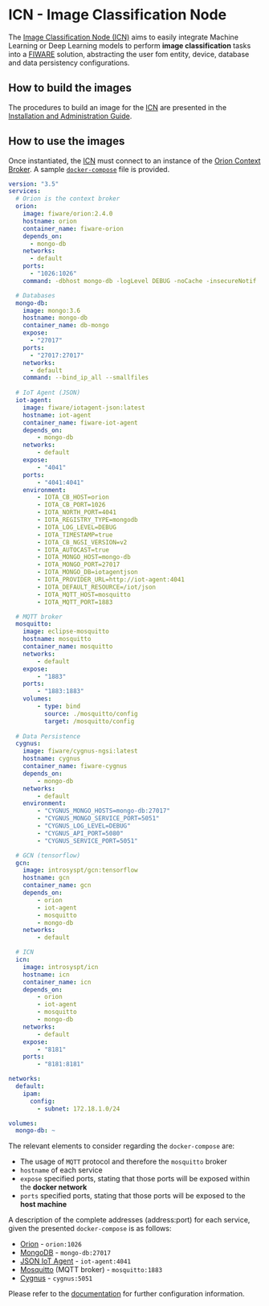 # ICN - Image Classification Node

The [Image Classification Node (ICN)](../) aims to easily integrate Machine Learning or Deep Learning models to perform **image classification** tasks into a [FIWARE](https://fiware-tutorials.readthedocs.io/en/latest/index.html) solution, abstracting the user fom entity, device, database and data persistency configurations.

## How to build the images

The procedures to build an image for the [ICN](../) are presented in the [Installation and Administration Guide](../docs/installationguide.md).

## How to use the images

Once instantiated, the [ICN](../) must connect to an instance of the [Orion Context Broker](https://fiware-orion.readthedocs.io/en/latest/). A sample [`docker-compose`](docker-compose.yml) file is provided.

```yml
version: "3.5"
services:
  # Orion is the context broker
  orion:
    image: fiware/orion:2.4.0
    hostname: orion
    container_name: fiware-orion
    depends_on:
      - mongo-db
    networks:
      - default
    ports:
      - "1026:1026"
    command: -dbhost mongo-db -logLevel DEBUG -noCache -insecureNotif

  # Databases
  mongo-db:
    image: mongo:3.6
    hostname: mongo-db
    container_name: db-mongo
    expose:
      - "27017"
    ports:
      - "27017:27017"
    networks:
      - default
    command: --bind_ip_all --smallfiles
  
  # IoT Agent (JSON)
  iot-agent:
    image: fiware/iotagent-json:latest
    hostname: iot-agent
    container_name: fiware-iot-agent
    depends_on:
        - mongo-db
    networks:
        - default
    expose:
        - "4041"
    ports:
        - "4041:4041"
    environment:
        - IOTA_CB_HOST=orion
        - IOTA_CB_PORT=1026
        - IOTA_NORTH_PORT=4041
        - IOTA_REGISTRY_TYPE=mongodb
        - IOTA_LOG_LEVEL=DEBUG
        - IOTA_TIMESTAMP=true
        - IOTA_CB_NGSI_VERSION=v2
        - IOTA_AUTOCAST=true
        - IOTA_MONGO_HOST=mongo-db
        - IOTA_MONGO_PORT=27017
        - IOTA_MONGO_DB=iotagentjson
        - IOTA_PROVIDER_URL=http://iot-agent:4041
        - IOTA_DEFAULT_RESOURCE=/iot/json
        - IOTA_MQTT_HOST=mosquitto
        - IOTA_MQTT_PORT=1883

  # MQTT broker
  mosquitto:
    image: eclipse-mosquitto
    hostname: mosquitto
    container_name: mosquitto
    networks:
        - default
    expose:
        - "1883"
    ports:
        - "1883:1883"
    volumes:
        - type: bind
          source: ./mosquitto/config
          target: /mosquitto/config
  
  # Data Persistence
  cygnus:
    image: fiware/cygnus-ngsi:latest
    hostname: cygnus
    container_name: fiware-cygnus
    depends_on:
        - mongo-db
    networks:
        - default
    environment:
        - "CYGNUS_MONGO_HOSTS=mongo-db:27017"
        - "CYGNUS_MONGO_SERVICE_PORT=5051"
        - "CYGNUS_LOG_LEVEL=DEBUG"
        - "CYGNUS_API_PORT=5080"
        - "CYGNUS_SERVICE_PORT=5051"

  # GCN (tensorflow)
  gcn:
    image: introsyspt/gcn:tensorflow
    hostname: gcn
    container_name: gcn
    depends_on:
        - orion
        - iot-agent
        - mosquitto
        - mongo-db
    networks:
        - default

  # ICN
  icn:
    image: introsyspt/icn
    hostname: icn
    container_name: icn
    depends_on:
        - orion
        - iot-agent
        - mosquitto
        - mongo-db
    networks:
        - default
    expose:
        - "8181"
    ports:
        - "8181:8181"

networks:
  default:
    ipam:
      config:
        - subnet: 172.18.1.0/24

volumes:
  mongo-db: ~
```

The relevant elements to consider regarding the `docker-compose` are:

- The usage of `MQTT` protocol and therefore the `mosquitto` broker
- `hostname` of each service
- `expose` specified ports, stating that those ports will be exposed within the **docker network**
- `ports` specified ports, stating that those ports will be exposed to the **host machine**

A description of the complete addresses (address:port) for each service, given the presented `docker-compose` is as follows:

- [Orion](https://fiware-orion.readthedocs.io/en/latest/) - `orion:1026`
- [MongoDB](https://www.mongodb.com/) - `mongo-db:27017`
- [JSON IoT Agent](https://fiware-iotagent-json.readthedocs.io/en/latest/) - `iot-agent:4041`
- [Mosquitto](https://mosquitto.org/) (MQTT broker) - `mosquitto:1883`
- [Cygnus](https://fiware-cygnus.readthedocs.io/en/latest/) - `cygnus:5051`

Please refer to the [documentation](../docs) for further configuration information.
